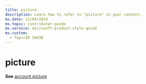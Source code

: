 ```yaml
---
title: picture
description: Learn how to refer to "picture" in your content.
ms.date: 11/04/2024
ms.topic: contributor-guide
ms.service: microsoft-product-style-guide
ms.custom:
  - TopicID 50438
---
```



# picture

**See** [account picture](~\a_z_names_terms\a\account-picture.md)